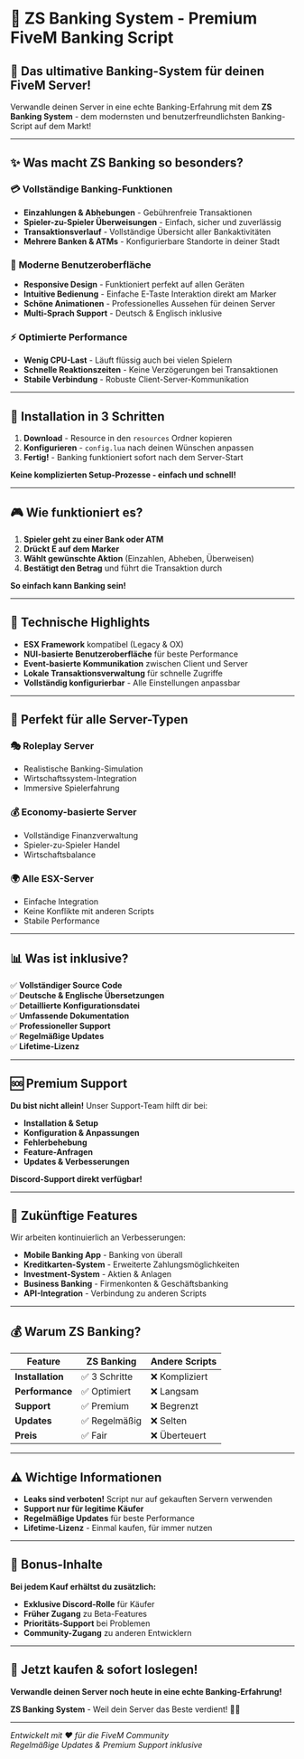 # 🏦 ZS Banking System - Premium FiveM Banking Script

## 🎯 **Das ultimative Banking-System für deinen FiveM Server!**

Verwandle deinen Server in eine echte Banking-Erfahrung mit dem **ZS Banking System** - dem modernsten und benutzerfreundlichsten Banking-Script auf dem Markt!

---

## ✨ **Was macht ZS Banking so besonders?**

### 💳 **Vollständige Banking-Funktionen**
- **Einzahlungen & Abhebungen** - Gebührenfreie Transaktionen
- **Spieler-zu-Spieler Überweisungen** - Einfach, sicher und zuverlässig
- **Transaktionsverlauf** - Vollständige Übersicht aller Bankaktivitäten
- **Mehrere Banken & ATMs** - Konfigurierbare Standorte in deiner Stadt

### 🎨 **Moderne Benutzeroberfläche**
- **Responsive Design** - Funktioniert perfekt auf allen Geräten
- **Intuitive Bedienung** - Einfache E-Taste Interaktion direkt am Marker
- **Schöne Animationen** - Professionelles Aussehen für deinen Server
- **Multi-Sprach Support** - Deutsch & Englisch inklusive

### ⚡ **Optimierte Performance**
- **Wenig CPU-Last** - Läuft flüssig auch bei vielen Spielern
- **Schnelle Reaktionszeiten** - Keine Verzögerungen bei Transaktionen
- **Stabile Verbindung** - Robuste Client-Server-Kommunikation

---

## 🚀 **Installation in 3 Schritten**

1. **Download** - Resource in den `resources` Ordner kopieren
2. **Konfigurieren** - `config.lua` nach deinen Wünschen anpassen
3. **Fertig!** - Banking funktioniert sofort nach dem Server-Start

**Keine komplizierten Setup-Prozesse - einfach und schnell!**

---

## 🎮 **Wie funktioniert es?**

1. **Spieler geht zu einer Bank oder ATM**
2. **Drückt E auf dem Marker**
3. **Wählt gewünschte Aktion** (Einzahlen, Abheben, Überweisen)
4. **Bestätigt den Betrag** und führt die Transaktion durch

**So einfach kann Banking sein!**

---

## 🔧 **Technische Highlights**

- **ESX Framework** kompatibel (Legacy & OX)
- **NUI-basierte Benutzeroberfläche** für beste Performance
- **Event-basierte Kommunikation** zwischen Client und Server
- **Lokale Transaktionsverwaltung** für schnelle Zugriffe
- **Vollständig konfigurierbar** - Alle Einstellungen anpassbar

---

## 🎯 **Perfekt für alle Server-Typen**

### 🎭 **Roleplay Server**
- Realistische Banking-Simulation
- Wirtschaftssystem-Integration
- Immersive Spielerfahrung

### 💰 **Economy-basierte Server**
- Vollständige Finanzverwaltung
- Spieler-zu-Spieler Handel
- Wirtschaftsbalance

### 🌍 **Alle ESX-Server**
- Einfache Integration
- Keine Konflikte mit anderen Scripts
- Stabile Performance

---

## 📊 **Was ist inklusive?**

✅ **Vollständiger Source Code**  
✅ **Deutsche & Englische Übersetzungen**  
✅ **Detaillierte Konfigurationsdatei**  
✅ **Umfassende Dokumentation**  
✅ **Professioneller Support**  
✅ **Regelmäßige Updates**  
✅ **Lifetime-Lizenz**  

---

## 🆘 **Premium Support**

**Du bist nicht allein!** Unser Support-Team hilft dir bei:

- **Installation & Setup**
- **Konfiguration & Anpassungen**
- **Fehlerbehebung**
- **Feature-Anfragen**
- **Updates & Verbesserungen**

**Discord-Support direkt verfügbar!**

---

## 🔮 **Zukünftige Features**

Wir arbeiten kontinuierlich an Verbesserungen:

- **Mobile Banking App** - Banking von überall
- **Kreditkarten-System** - Erweiterte Zahlungsmöglichkeiten
- **Investment-System** - Aktien & Anlagen
- **Business Banking** - Firmenkonten & Geschäftsbanking
- **API-Integration** - Verbindung zu anderen Scripts

---

## 💰 **Warum ZS Banking?**

| Feature | ZS Banking | Andere Scripts |
|---------|------------|----------------|
| **Installation** | ✅ 3 Schritte | ❌ Kompliziert |
| **Performance** | ✅ Optimiert | ❌ Langsam |
| **Support** | ✅ Premium | ❌ Begrenzt |
| **Updates** | ✅ Regelmäßig | ❌ Selten |
| **Preis** | ✅ Fair | ❌ Überteuert |

---

## ⚠️ **Wichtige Informationen**

- **Leaks sind verboten!** Script nur auf gekauften Servern verwenden
- **Support nur für legitime Käufer**
- **Regelmäßige Updates** für beste Performance
- **Lifetime-Lizenz** - Einmal kaufen, für immer nutzen

---

## 🎁 **Bonus-Inhalte**

**Bei jedem Kauf erhältst du zusätzlich:**

- **Exklusive Discord-Rolle** für Käufer
- **Früher Zugang** zu Beta-Features
- **Prioritäts-Support** bei Problemen
- **Community-Zugang** zu anderen Entwicklern

---

## 🚨 **Jetzt kaufen & sofort loslegen!**

**Verwandle deinen Server noch heute in eine echte Banking-Erfahrung!**

**ZS Banking System** - Weil dein Server das Beste verdient! 🏦✨

---

*Entwickelt mit ❤️ für die FiveM Community*  
*Regelmäßige Updates & Premium Support inklusive*




